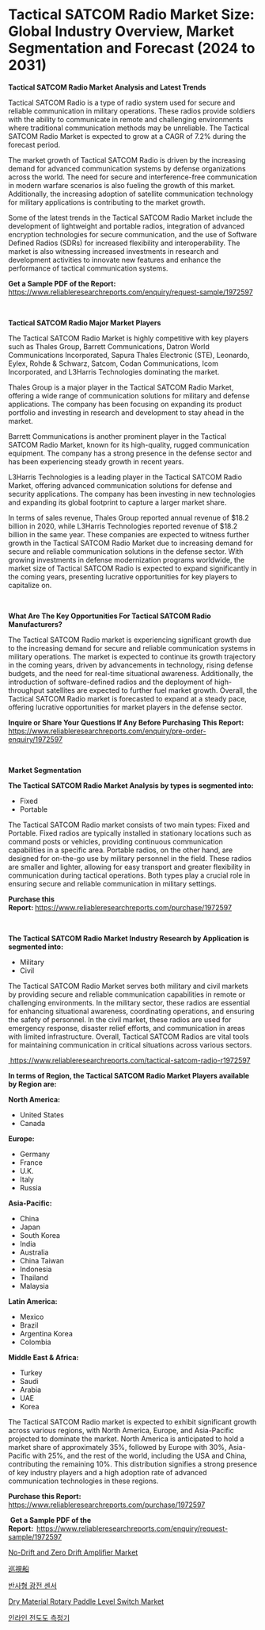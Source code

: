 <p><h1>Tactical SATCOM Radio Market Size: Global Industry Overview, Market Segmentation and Forecast (2024 to 2031)</h1></p><p><strong>Tactical SATCOM Radio Market Analysis and Latest Trends</strong></p>
<p><p>Tactical SATCOM Radio is a type of radio system used for secure and reliable communication in military operations. These radios provide soldiers with the ability to communicate in remote and challenging environments where traditional communication methods may be unreliable. The Tactical SATCOM Radio Market is expected to grow at a CAGR of 7.2% during the forecast period.</p><p>The market growth of Tactical SATCOM Radio is driven by the increasing demand for advanced communication systems by defense organizations across the world. The need for secure and interference-free communication in modern warfare scenarios is also fueling the growth of this market. Additionally, the increasing adoption of satellite communication technology for military applications is contributing to the market growth.</p><p>Some of the latest trends in the Tactical SATCOM Radio Market include the development of lightweight and portable radios, integration of advanced encryption technologies for secure communication, and the use of Software Defined Radios (SDRs) for increased flexibility and interoperability. The market is also witnessing increased investments in research and development activities to innovate new features and enhance the performance of tactical communication systems.</p></p>
<p><strong>Get a Sample PDF of the Report:&nbsp;</strong> <a href="https://www.reliableresearchreports.com/enquiry/request-sample/1972597">https://www.reliableresearchreports.com/enquiry/request-sample/1972597</a></p>
<p>&nbsp;</p>
<p><strong>Tactical SATCOM Radio Major Market Players</strong></p>
<p><p>The Tactical SATCOM Radio Market is highly competitive with key players such as Thales Group, Barrett Communications, Datron World Communications Incorporated, Sapura Thales Electronic (STE), Leonardo, Eylex, Rohde & Schwarz, Satcom, Codan Communications, Icom Incorporated, and L3Harris Technologies dominating the market.</p><p>Thales Group is a major player in the Tactical SATCOM Radio Market, offering a wide range of communication solutions for military and defense applications. The company has been focusing on expanding its product portfolio and investing in research and development to stay ahead in the market.</p><p>Barrett Communications is another prominent player in the Tactical SATCOM Radio Market, known for its high-quality, rugged communication equipment. The company has a strong presence in the defense sector and has been experiencing steady growth in recent years.</p><p>L3Harris Technologies is a leading player in the Tactical SATCOM Radio Market, offering advanced communication solutions for defense and security applications. The company has been investing in new technologies and expanding its global footprint to capture a larger market share.</p><p>In terms of sales revenue, Thales Group reported annual revenue of $18.2 billion in 2020, while L3Harris Technologies reported revenue of $18.2 billion in the same year. These companies are expected to witness further growth in the Tactical SATCOM Radio Market due to increasing demand for secure and reliable communication solutions in the defense sector. With growing investments in defense modernization programs worldwide, the market size of Tactical SATCOM Radio is expected to expand significantly in the coming years, presenting lucrative opportunities for key players to capitalize on.</p></p>
<p>&nbsp;</p>
<p><strong>What Are The Key Opportunities For Tactical SATCOM Radio Manufacturers?</strong></p>
<p><p>The Tactical SATCOM Radio market is experiencing significant growth due to the increasing demand for secure and reliable communication systems in military operations. The market is expected to continue its growth trajectory in the coming years, driven by advancements in technology, rising defense budgets, and the need for real-time situational awareness. Additionally, the introduction of software-defined radios and the deployment of high-throughput satellites are expected to further fuel market growth. Overall, the Tactical SATCOM Radio market is forecasted to expand at a steady pace, offering lucrative opportunities for market players in the defense sector.</p></p>
<p><strong>Inquire or Share Your Questions If Any Before Purchasing This Report:</strong> <a href="https://www.reliableresearchreports.com/enquiry/pre-order-enquiry/1972597">https://www.reliableresearchreports.com/enquiry/pre-order-enquiry/1972597</a></p>
<p>&nbsp;</p>
<p><strong>Market Segmentation</strong></p>
<p><strong>The Tactical SATCOM Radio Market Analysis by types is segmented into:</strong></p>
<p><ul><li>Fixed</li><li>Portable</li></ul></p>
<p><p>The Tactical SATCOM Radio market consists of two main types: Fixed and Portable. Fixed radios are typically installed in stationary locations such as command posts or vehicles, providing continuous communication capabilities in a specific area. Portable radios, on the other hand, are designed for on-the-go use by military personnel in the field. These radios are smaller and lighter, allowing for easy transport and greater flexibility in communication during tactical operations. Both types play a crucial role in ensuring secure and reliable communication in military settings.</p></p>
<p><strong>Purchase this Report:&nbsp;</strong><a href="https://www.reliableresearchreports.com/purchase/1972597">https://www.reliableresearchreports.com/purchase/1972597</a></p>
<p>&nbsp;</p>
<p><strong>The Tactical SATCOM Radio Market Industry Research by Application is segmented into:</strong></p>
<p><ul><li>Military</li><li>Civil</li></ul></p>
<p><p>The Tactical SATCOM Radio Market serves both military and civil markets by providing secure and reliable communication capabilities in remote or challenging environments. In the military sector, these radios are essential for enhancing situational awareness, coordinating operations, and ensuring the safety of personnel. In the civil market, these radios are used for emergency response, disaster relief efforts, and communication in areas with limited infrastructure. Overall, Tactical SATCOM Radios are vital tools for maintaining communication in critical situations across various sectors.</p></p>
<p><a href="https://www.reliableresearchreports.com/tactical-satcom-radio-r1972597">&nbsp;https://www.reliableresearchreports.com/tactical-satcom-radio-r1972597</a></p>
<p><strong>In terms of Region, the Tactical SATCOM Radio Market Players available by Region are:</strong></p>
<p>
    <p> <strong> North America: </strong>
        <ul>
            <li>United States</li>
            <li>Canada</li>
        </ul>
        </p> 
    <p> <strong> Europe: </strong>
        <ul>
            <li>Germany</li>
            <li>France</li>
            <li>U.K.</li>
            <li>Italy</li>
            <li>Russia</li>
        </ul>
        </p> 
    <p> <strong> Asia-Pacific: </strong>
        <ul>
            <li>China</li>
            <li>Japan</li>
            <li>South Korea</li>
            <li>India</li>
            <li>Australia</li>
            <li>China Taiwan</li>
            <li>Indonesia</li>
            <li>Thailand</li>
            <li>Malaysia</li>
        </ul>
        </p> 
    <p> <strong> Latin America: </strong>
        <ul>
            <li>Mexico</li>
            <li>Brazil</li>
            <li>Argentina Korea</li>
            <li>Colombia</li>
        </ul>
        </p> 
    <p> <strong> Middle East & Africa: </strong>
        <ul>
            <li>Turkey</li>
            <li>Saudi</li>
            <li>Arabia</li>
            <li>UAE</li>
            <li>Korea</li>
        </ul>
    </p>
    </p>
<p><p>The Tactical SATCOM Radio market is expected to exhibit significant growth across various regions, with North America, Europe, and Asia-Pacific projected to dominate the market. North America is anticipated to hold a market share of approximately 35%, followed by Europe with 30%, Asia-Pacific with 25%, and the rest of the world, including the USA and China, contributing the remaining 10%. This distribution signifies a strong presence of key industry players and a high adoption rate of advanced communication technologies in these regions.</p></p>
<p><strong>Purchase this Report: </strong><a href="https://www.reliableresearchreports.com/purchase/1972597">https://www.reliableresearchreports.com/purchase/1972597</a></p>
<p>&nbsp;<strong>Get a Sample PDF of the Report:&nbsp;&nbsp;</strong><a href="https://www.reliableresearchreports.com/enquiry/request-sample/1972597">https://www.reliableresearchreports.com/enquiry/request-sample/1972597</a></p>
<p><strong></strong></p>
<p><p><a href="https://github.com/nicholepatriciadoylenwnrjr0/Market-Research-Report-List-3/blob/main/no-drift-and-zero-drift-amplifier-market.md">No-Drift and Zero Drift Amplifier Market</a></p><p><a href="https://github.com/AhmadMann1950/Market-Research-Report-List-1/blob/main/5620834151529.md">巡視船</a></p><p><a href="https://github.com/rick7624/Market-Research-Report-List-2/blob/main/2152105161452.md">반사형 광전 센서</a></p><p><a href="https://github.com/ayamgoreng5458/Market-Research-Report-List-1/blob/main/dry-material-rotary-paddle-level-switch-market.md">Dry Material Rotary Paddle Level Switch Market</a></p><p><a href="https://github.com/GabrielBlanda5656/Market-Research-Report-List-2/blob/main/5813690161451.md">인라인 전도도 측정기</a></p></p>